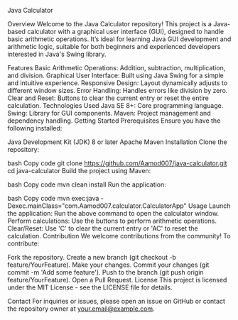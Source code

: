 Java Calculator

Overview
Welcome to the Java Calculator repository! This project is a Java-based calculator with a graphical user interface (GUI), designed to handle basic arithmetic operations. It’s ideal for learning Java GUI development and arithmetic logic, suitable for both beginners and experienced developers interested in Java's Swing library.

Features
Basic Arithmetic Operations: Addition, subtraction, multiplication, and division.
Graphical User Interface: Built using Java Swing for a simple and intuitive experience.
Responsive Design: Layout dynamically adjusts to different window sizes.
Error Handling: Handles errors like division by zero.
Clear and Reset: Buttons to clear the current entry or reset the entire calculation.
Technologies Used
Java SE 8+: Core programming language.
Swing: Library for GUI components.
Maven: Project management and dependency handling.
Getting Started
Prerequisites
Ensure you have the following installed:

Java Development Kit (JDK) 8 or later
Apache Maven
Installation
Clone the repository:

bash
Copy code
git clone https://github.com/Aamod007/java-calculator.git
cd java-calculator
Build the project using Maven:

bash
Copy code
mvn clean install
Run the application:

bash
Copy code
mvn exec:java -Dexec.mainClass="com.Aamod007.calculator.CalculatorApp"
Usage
Launch the application: Run the above command to open the calculator window.
Perform calculations: Use the buttons to perform arithmetic operations.
Clear/Reset: Use 'C' to clear the current entry or 'AC' to reset the calculation.
Contribution
We welcome contributions from the community! To contribute:

Fork the repository.
Create a new branch (git checkout -b feature/YourFeature).
Make your changes.
Commit your changes (git commit -m 'Add some feature').
Push to the branch (git push origin feature/YourFeature).
Open a Pull Request.
License
This project is licensed under the MIT License - see the LICENSE file for details.

Contact
For inquiries or issues, please open an issue on GitHub or contact the repository owner at your.email@example.com.
